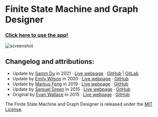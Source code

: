 # Finite State Machine and Graph Designer

### [Click here to use the app!](https://sammdu.gitlab.io/fsm/)

![screenshot](https://user-images.githubusercontent.com/10665890/216784456-dc35f0e0-5525-4646-98ad-6277e4cc086c.png)


## Changelog and attributions:
* Update by [Samm Du](https://sammdu.com/) in 2021 &middot; [Live webpage](https://sammdu.gitlab.io/fsm/) &middot; [GitHub](https://github.com/sammdu/fsm) | [GitLab](https://gitlab.com/sammdu/fsm)
* Update by [Emily Wilson](https://wilsonem.github.io/) in 2020 &middot; [Live webpage](https://wilsonem.github.io/fsm/) &middot; [GitHub](https://github.com/wilsonem/fsm)
* Update by [Markus Feng](https://markusfeng.com/) in 2019 &middot; [Live webpage](https://markusfeng.com/projects/graph/) &middot; [GitHub](https://github.com/nomoid/fsm)
* Update by [Samuel Green](https://sa.muel.green/) in 2015 &middot; [Live webpage](https://sa.muel.green/fsm/) &middot; [GitHub](https://github.com/greensam/fsm)
* Original by [Evan Wallace](http://madebyevan.com/) in 2015 &middot; [Live webpage](http://madebyevan.com/fsm/) &middot; [GitHub](https://github.com/evanw/fsm)

The Finite State Machine and Graph Designer is released under the [MIT License](https://github.com/sammdu/fsm/blob/master/LICENSE).
